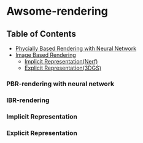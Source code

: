 # Awsome-rendering


## Table of Contents <!-- omit in toc -->
- [Phycially Based Rendering with Neural Network](#Phycially-Based-Rendering-with-Neural-Network)
- [Image Based Rendering](#Image-Based-Rendering)
  - [Implicit Representation(Nerf)](#Implicit-Representation(Nerf))
  - [Explicit Representation(3DGS)](#Explicit-Representation(3DGS))
 

### PBR-rendering with neural network



### IBR-rendering

  ### Implicit Representation
  ### Explicit Representation


